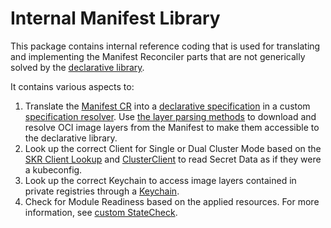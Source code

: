 # Internal Manifest Library

This package contains internal reference coding that is used for translating and implementing the Manifest Reconciler parts that are not generically solved by the [declarative library](../declarative/).

It contains various aspects to:

1. Translate the [Manifest CR](../../docs/contributor/resources/02-manifest.md) into a [declarative specification](../declarative/v2/spec.go) in a custom [specification resolver](spec_resolver.go). Use [the layer parsing methods](img/parse.go) to download and resolve OCI image layers from the Manifest to make them accessible to the declarative library.
2. Look up the correct Client for Single or Dual Cluster Mode based on the [SKR Client Lookup](skr_client_lookup.go) and [ClusterClient](client.go) to read Secret Data as if they were a kubeconfig.
3. Look up the correct Keychain to access image layers contained in private registries through a [Keychain](../../pkg/ocmextensions/cred.go).
5. Check for Module Readiness based on the applied resources. For more information, see [custom StateCheck](statecheck/state_check.go).
